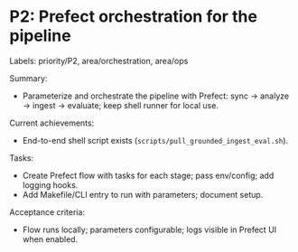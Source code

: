 # P2: Prefect orchestration for the pipeline

Labels: priority/P2, area/orchestration, area/ops

Summary:
- Parameterize and orchestrate the pipeline with Prefect: sync → analyze → ingest → evaluate; keep shell runner for local use.

Current achievements:
- End-to-end shell script exists (`scripts/pull_grounded_ingest_eval.sh`).

Tasks:
- Create Prefect flow with tasks for each stage; pass env/config; add logging hooks.
- Add Makefile/CLI entry to run with parameters; document setup.

Acceptance criteria:
- Flow runs locally; parameters configurable; logs visible in Prefect UI when enabled.

